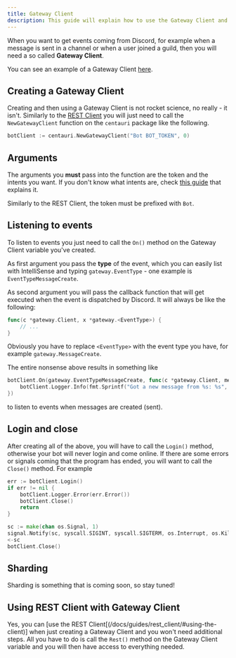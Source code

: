 ```yaml
---
title: Gateway Client
description: This guide will explain how to use the Gateway Client and listen to events.
---
```


When you want to get events coming from Discord, for example when a message is sent in a channel or when a user joined a guild, then you will need a so called **Gateway Client**.

You can see an example of a Gateway Client [here](https://github.com/kkrypt0nn/centauri/blob/main/_examples/gateway_client/main.go).

## Creating a Gateway Client

Creating and then using a Gateway Client is not rocket science, no really - it isn't. Similarly to the [REST Client](/docs/guides/rest_client) you will just need to call the `NewGatewayClient` function on the `centauri` package like the following.

```go
botClient := centauri.NewGatewayClient("Bot BOT_TOKEN", 0)
```

## Arguments

The arguments you **must** pass into the function are the token and the intents you want. If you don't know what intents are, check [this guide](/docs/guides/intents) that explains it.

Similarly to the REST Client, the token must be prefixed with `Bot`.

## Listening to events

To listen to events you just need to call the `On()` method on the Gateway Client variable you've created.

As first argument you pass the **type** of the event, which you can easily list with IntelliSense and typing `gateway.EventType` - one example is `EventTypeMessageCreate`.

As second argument you will pass the callback function that will get executed when the event is dispatched by Discord. It will always be like the following:

```go
func(c *gateway.Client, x *gateway.<EventType>) {
	// ...
}
```

Obviously you have to replace `<EventType>` with the event type you have, for example `gateway.MessageCreate`.

The entire nonsense above results in something like

```go
botClient.On(gateway.EventTypeMessageCreate, func(c *gateway.Client, message *gateway.MessageCreate) {
    botClient.Logger.Info(fmt.Sprintf("Got a new message from %s: %s", message.Author.Username, message.Content))
})
```

to listen to events when messages are created (sent).

## Login and close

After creating all of the above, you will have to call the `Login()` method, otherwise your bot will never login and come online. If there are some errors or signals coming that the program has ended, you will want to call the `Close()` method. For example

```go
err := botClient.Login()
if err != nil {
	botClient.Logger.Error(err.Error())
	botClient.Close()
	return
}

sc := make(chan os.Signal, 1)
signal.Notify(sc, syscall.SIGINT, syscall.SIGTERM, os.Interrupt, os.Kill)
<-sc
botClient.Close()
```

## Sharding

Sharding is something that is coming soon, so stay tuned!

## Using REST Client with Gateway Client

Yes, you can [use the REST Client[(/docs/guides/rest_client/#using-the-client)] when just creating a Gateway Client and you won't need additional steps. All you have to do is call the `Rest()` method on the Gateway Client variable and you will then have access to everything needed.